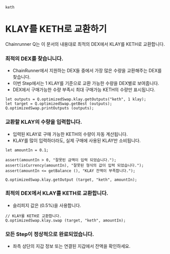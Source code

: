 ```meta-Currency
keth
```

# KLAY를 KETH로 교환하기

Chainrunner Q는 이 문서의 내용대로 최적의 DEX에서 KLAY를 KETH로 교환합니다.

### 최적의 DEX를 찾습니니다.

- ChainRunner에서 지원하는 DEX들 중에서 가장 많은 수량을 교환해주는 DEX를 찾습니다.
- 이번 Step에서는 1 KLAY를 기준으로 교환 가능한 수량을 DEX별로 보여줍니다.
- DEX에서 구매가능한 수량 부족시 최대 구매가능 KETH의 수량만 표시됩니다.

```output-Dynamic
let outputs = Q.optimizedSwap.klay.getOutputs("keth", 1 klay);
let target = Q.optimizedSwap.getBest (outputs);
Q.optimizedSwap.printOutputs (outputs);
```

### 교환할 KLAY의 수량을 입력합니다.

- 입력된 KLAY로 구매 가능한 KETH의 수량이 자동 계산됩니다.
- KLAY를 많이 입력하더라도, 실제 구매에 사용된 KLAY만 소비됩니다.

```input-Dynamic KLAY
let amountIn = 0.1;
```

```input-Verify
assert(amountIn > 0, "잘못된 금액이 입력 되었습니다.");
assert(isCurrency(amountIn), "잘못된 형식의 값이 입력 되었습니다.");
assert(amountIn <= getBalance (), "KLAY 잔액이 부족합니다.");
```

```output-Dynamic KETH
Q.optimizedSwap.klay.getOutput (target, "keth", amountIn);
```

### 최적의 DEX에서 KLAY를 KETH로 교환합니다.

- 슬리피지 값은 (0.5%)을 사용합니다.

```taster
// KLAY를 KETH로 교환합니다.
Q.optimizedSwap.klay.swap (target, "keth", amountIn);
```

### 모든 Step이 정상적으로 완료되었습니다.

- 좌측 상단의 지갑 정보 또는 연결된 지갑에서 잔액을 확인하세요.
